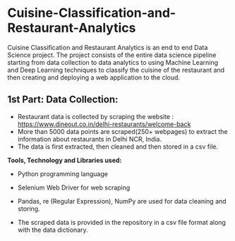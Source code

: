 # Cuisine-Classification-and-Restaurant-Analytics
Cuisine Classification and Restaurant Analytics is an end to end Data Science project. The project consists of the entire data science pipeline starting from data collection to data analytics to using Machine Learning and Deep Learning techniques to classify the cuisine of the restaurant and then creating and deploying a web application to the cloud.

## 1st Part: Data Collection:

  * Restaurant data is collected by scraping the website : https://www.dineout.co.in/delhi-restaurants/welcome-back
  * More than 5000 data points are scraped(250+ webpages) to extract the information about restaurants in Delhi NCR, India.
  * The data is first extracted, then cleaned and then stored in a csv file.
  
  **Tools, Technology and Libraries used:**
   * Python programming language
   * Selenium Web Driver for web scraping
   * Pandas, re (Regular Expression), NumPy are used for data cleaning and storing.
   
  * The scraped data is provided in the repository in a csv file format along with the data dictionary.


